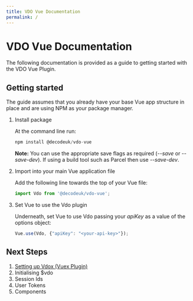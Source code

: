 ```yaml
---
title: VDO Vue Documentation
permalink: /
---
```


# VDO Vue Documentation

The following documentation is provided as a guide to getting started with the VDO Vue Plugin.

## Getting started

The guide assumes that you already have your base Vue app structure in place and are using NPM as your package manager.

1. Install package

    At the command line run:

    ```js
    npm install @decodeuk/vdo-vue
    ```

    **Note:** You can use the appropriate save flags as required (_--save_ or _--save-dev_). If using a build tool such as Parcel then use _--save-dev_.

2. Import into your main Vue application file

    Add the following line towards the top of your Vue file:

    ```js
    import Vdo from '@decodeuk/vdo-vue';
    ```

3. Set Vue to use the Vdo plugin

    Underneath, set Vue to use Vdo passing your _apiKey_ as a value of the options object:

    ```js
    Vue.use(Vdo, {"apiKey": "<your-api-key>"});
    ```

## Next Steps

1. [Setting up Vdox (Vuex Plugin)](./vdox/)
1. Initialising $vdo
1. Session Ids
1. User Tokens
1. Components
